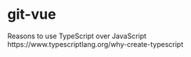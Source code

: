 # git-vue

<a id="section-name"> 
</a>Reasons to use TypeScript over JavaScript https://www.typescriptlang.org/why-create-typescript
